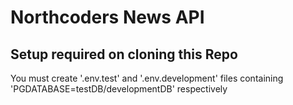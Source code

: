 # Northcoders News API

## Setup required on cloning this Repo

You must create '.env.test' and '.env.development' files containing 'PGDATABASE=testDB/developmentDB' respectively
